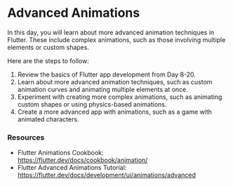 # Advanced Animations

In this day, you will learn about more advanced animation techniques in Flutter. These include complex animations, such as those involving multiple elements or custom shapes.

Here are the steps to follow:

1. Review the basics of Flutter app development from Day 8-20.
2. Learn about more advanced animation techniques, such as custom animation curves and animating multiple elements at once.
3. Experiment with creating more complex animations, such as animating custom shapes or using physics-based animations.
4. Create a more advanced app with animations, such as a game with animated characters.

### Resources

- Flutter Animations Cookbook: https://flutter.dev/docs/cookbook/animation/
- Flutter Advanced Animations Tutorial: https://flutter.dev/docs/development/ui/animations/advanced